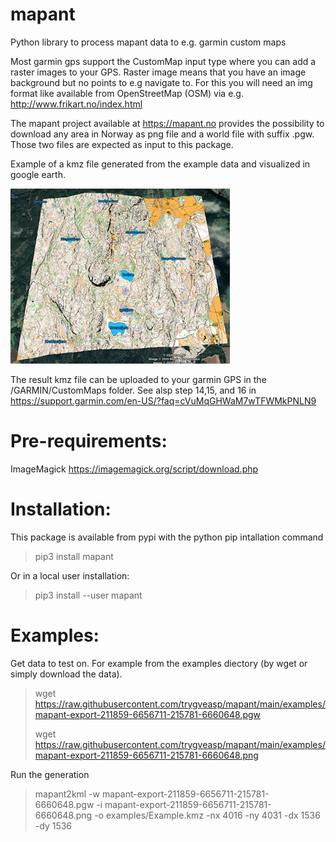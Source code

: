 # mapant
Python library to process mapant data to e.g. garmin custom maps

Most garmin gps support the CustomMap input type where you can add a raster images to your GPS. Raster image means 
that you have an image background but no points to e.g navigate to. For this you will need an img format like 
available from OpenStreetMap (OSM) via e.g. http://www.frikart.no/index.html

The mapant project available at https://mapant.no provides the possibility to download any area in Norway as png file and a 
world file with suffix .pgw. Those two files are expected as input to this package.

Example of a kmz file generated from the example data and visualized in google earth. 

![alt](https://raw.githubusercontent.com/trygveasp/mapant/main/examples/mapant.png)

The result kmz file can be uploaded to your garmin GPS in the /GARMIN/CustomMaps folder. 
See alsp step 14,15, and 16 in https://support.garmin.com/en-US/?faq=cVuMqGHWaM7wTFWMkPNLN9

# Pre-requirements:
ImageMagick
https://imagemagick.org/script/download.php

# Installation:
This package is available from pypi with the python pip intallation command
> pip3 install mapant 

Or in a local user installation:
> pip3 install --user mapant 

# Examples:  

Get data to test on. For example from the examples diectory (by wget or simply download the data).
> wget https://raw.githubusercontent.com/trygveasp/mapant/main/examples/mapant-export-211859-6656711-215781-6660648.pgw
>
> wget https://raw.githubusercontent.com/trygveasp/mapant/main/examples/mapant-export-211859-6656711-215781-6660648.png

Run the generation
> mapant2kml -w mapant-export-211859-6656711-215781-6660648.pgw -i mapant-export-211859-6656711-215781-6660648.png 
>-o examples/Example.kmz -nx 4016 -ny 4031 -dx 1536 -dy 1536
